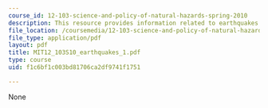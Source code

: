 ```yaml
---
course_id: 12-103-science-and-policy-of-natural-hazards-spring-2010
description: This resource provides information related to earthquakes.
file_location: /coursemedia/12-103-science-and-policy-of-natural-hazards-spring-2010/f1c6bf1c003bd81706ca2df9741f1751_MIT12_103S10_earthquakes_1.pdf
file_type: application/pdf
layout: pdf
title: MIT12_103S10_earthquakes_1.pdf
type: course
uid: f1c6bf1c003bd81706ca2df9741f1751

---
```

None